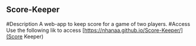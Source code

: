 ## Score-Keeper
#Description
A web-app to keep score for a game of two players.
#Access
Use the following lik to access [https://nhanaa.github.io/Score-Keeper/](Score Keeper)
